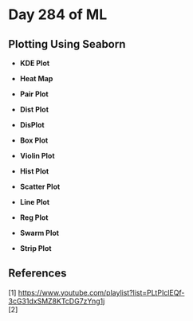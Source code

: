 # Day 284 of ML 

## Plotting Using Seaborn 

* **KDE Plot**


* **Heat Map**


* **Pair Plot**


* **Dist Plot**

* **DisPlot**

* **Box Plot**

* **Violin Plot**


* **Hist Plot**

* **Scatter Plot**


* **Line Plot**

* **Reg Plot**


* **Swarm Plot**


* **Strip Plot**



**References**
------------
[1]  https://www.youtube.com/playlist?list=PLtPIclEQf-3cG31dxSMZ8KTcDG7zYng1j   
[2]
